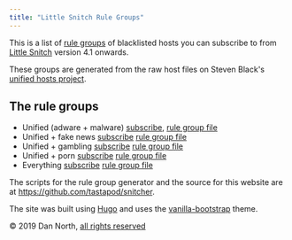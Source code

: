 ```yaml
---
title: "Little Snitch Rule Groups"
---
```


This is a list of [rule groups](https://help.obdev.at/littlesnitch/lsc-rule-group-subscriptions) of blacklisted hosts you can subscribe to from [Little Snitch](https://www.obdev.at/products/littlesnitch/index.html) version 4.1 onwards.

These groups are generated from the raw host files on Steven Black's [unified hosts project](https://github.com/StevenBlack/hosts).

## The rule groups

- Unified (adware + malware) [subscribe][subscribe-unified], [rule group file](/rules/unified.lsrules)
- Unified + fake news [subscribe][subscribe-unified-fakenews] [rule group file](/rules/fakenews.lsrules)
- Unified + gambling [subscribe][subscribe-unified-gambling] [rule group file](/rules/gambling.lsrules)
- Unified + porn [subscribe][subscribe-unified-porn] [rule group file](/rules/porn.lsrules)
- Everything [subscribe][subscribe-everything] [rule group file](/rules/everything.lsrules)

The scripts for the rule group generator and the source for this website are at https://github.com/tastapod/snitcher.

The site was built using [Hugo](https://gohugo.io/) and uses the [vanilla-bootstrap](https://themes.gohugo.io/vanilla-bootstrap-hugo-theme/) theme.

&copy; 2019 Dan North, [all rights reserved](https://raw.githubusercontent.com/tastapod/snitcher/master/LICENSE)


[subscribe-unified]: x-littlesnitch:subscribe-rules?url=https%3A%2F%2Fsnitcher%2Edannorth%2Enet%2Frules%2Funified%2Elsrules
[subscribe-unified-fakenews]: x-littlesnitch:subscribe-rules?url=https%3A%2F%2Fsnitcher%2Edannorth%2Enet%2Frules%2Ffakenews%2Elsrules
[subscribe-unified-gambling]: x-littlesnitch:subscribe-rules?url=https%3A%2F%2Fsnitcher%2Edannorth%2Enet%2Frules%2Fgambling%2Elsrules
[subscribe-unified-porn]: x-littlesnitch:subscribe-rules?url=https%3A%2F%2Fsnitcher%2Edannorth%2Enet%2Frules%2Fporn%2Elsrules
[subscribe-everything]: x-littlesnitch:subscribe-rules?url=https%3A%2F%2Fsnitcher%2Edannorth%2Enet%2Frules%2Feverything%2Elsrules
